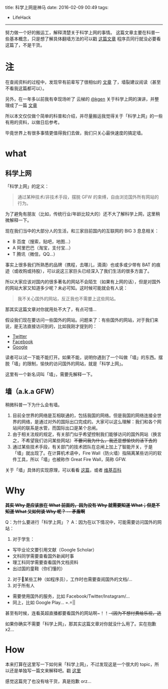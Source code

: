 title: 科学上网是神马
date: 2016-02-09 00:49
tags:
- LifeHack
---
努力做一个好的搬运工，解释清楚关于科学上网的事情。
这篇文章主要在科普一些基本概念，只是想了解具体翻墙方法的可以戳 [这篇文章](/2016/02/09/break-gfw-fastforward/)
程序员同行就没必要看这篇了，不是干货。
<!--more-->

# 注

在查阅资料的过程中，发现早有前辈写了很相似的 [文章](https://github.com/XL2014/suixiang/blob/master/2009/05/how-to-break-through-gfw.md) 了，墙裂建议阅读（甚至不看我这篇都可以）。

另外，在一年多以前我有幸现场听了 云梯的 [@kgen](https://twitter.com/kgen) 关于科学上网的演讲，并整理成了一篇 [文章][Kgen]

所以本文仅仅做个简单的科普和介绍，并尽量搬运我觉得关于「科学上网」的一些有用的资料，以做日后参考。

毕竟世界上有很多事情更值得我们去做，我们只关心最快速度的搞定墙。

# what

## 科学上网

「科学上网」的定义：

> 通过某种技术/非技术手段，摆脱 GFW 的束缚，自由浏览国外所有网站的行为。

为了避免有朋友（比如，传统行业/年龄比较大的）还不大了解科学上网，这里稍微解释一下。

现在我们当中的大部分人的生活，和三家目前国内的互联网的 BIG 3 息息相关：

- B 百度（搜索，贴吧，地图...）
- A 阿里巴巴（淘宝，支付宝...）
- T 腾讯（微信，QQ...）

事实上很多我们所熟悉的品牌（携程，去哪儿，滴滴）也或多或少带有 BAT 的痕迹（或收购或持股），可以说这三家巨头已经深入了我们生活的很多方面了。

所以大家应该对国内的很多著名的网站不会陌生（如果有上网的话），但是对国外的网站大家又知道多少呢？未必可知。这时候可能就会有人说：

> 我不关心国外的网站，反正我也不需要上这些网站。

那其实这篇文章对你就用处不大了，有点可惜...

假设我们现在要访问一些国外的网站。问题来了：有些国外的网站，对于我们来说，是无法直接访问到的，比如我刚才提到的：

* [Twitter](http://twitter.com/)
* [Facebook](http://facebook.com/)
* [Google](https://www.google.com)

读者可以试一下能不能打开。如果不能，说明你遇到了一个叫做「墙」的东西。摆脱「墙」的限制，愉快的访问国外的网站，就是「科学上网」。

这里有一个新名词叫「墙」，需要先解释一下。

## 墙（a.k.a GFW）

稍微科普一下为什么会有墙。

1. 目前全世界的网络是互相联通的，包括我国的网络。但是我国的网络连接全世界的网络，是通过对外的国际出口完成的。大家可以这么理解：我们和各个网站间的联系是水管，而国际出口是某个总闸。
2. 由于相关法规的规定，有关部门似乎希望控制我们能够访问的国外网站（换言之，不希望我们访问某些网站）~~不要问我为什么，我还是想愉快的活下去的~~
3. 通过某些技术手段，有关部门的技术团队在总闸上加上了智能开关，于是「墙」就出现了。在计算机术语中，Fire Wall（防火墙）指隔离某些访问的软件工具，所以「墙」也被称作 Great Fire Wall，简称 GFW.

关于「墙」具体的实现原理，可以看看 [这篇](http://www.xvping.cn/archives/435)，或者 [维基百科](https://zh.wikipedia.org/wiki/GFW)

# Why

~~**其实 Why 是应该放在 What 前面的，因为没有 Why 就需要知道 What；但是不知道 What 又如何谈 Why 呢？ -- 矛盾啊**~~

Q：为什么要进行「科学上网」？
A：因为在以下情况中，可能需要访问国外的网站：

1. 对于学生：
  * 写毕业论文要引用文献（Google Scholar）
  * 文科同学需要查看国外新闻时事
  * 理工科同学需要查看国外文档资料
  * 出过国的童鞋（你们懂的）
2. 对于某些工种（如程序员），工作时也需要查阅国外的文档/...
3. 对于所有人
  * 需要使用国外的服务，比如 Facebook/Twitter/Instagram/...
  * 同上，比如 Google Play... =.=||

甚至有时候，连看英超直播都要看国外的网站啊~！！~~（因为不想付费给乐视，逃~~

如果你确实不需要「科学上网」，那其实这篇文章对你就没什么用了。实在抱歉x2...

# How

本来打算在这里写一下如何来「科学上网」，不过发现这是一个很大的 topic，所以还是单独写一篇文来解释吧。戳 [这里](/2016/02/09/break-gfw-fastforward/)

感觉这篇完了也没有啥干货，真是抱歉 orz...

[Kgen]: https://mp.weixin.qq.com/s?__biz=MzA4NjM4NTYxMg==&mid=200088823&idx=1&sn=7051ce10ead42050b19fbe0711c7d564&scene=1&srcid=0112xCzg2tw3GEDLWtYcchAe&key=710a5d99946419d9e394a967a4b10d549851905a7d3ff5e46d188bbecf5ea8c599a97e8bf8e339b8ddf09135e7370a09&ascene=0&uin=MjYyODA0MjQ4Mw%3D%3D&devicetype=iMac+MacBookPro11%2C2+OSX+OSX+10.11.3+build(15D21)&version=11020201&pass_ticket=px%2FKbwHJYExj3Fb52LK%2FlNK4T1Q7IOubUmdFgDsYhcXx9BtQCsMI3oIxktwDz3MB
